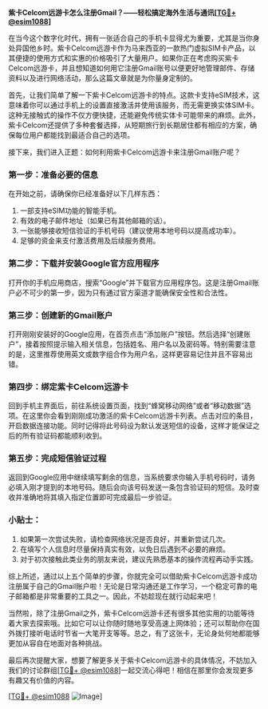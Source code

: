 **紫卡Celcom远游卡怎么注册Gmail？——轻松搞定海外生活与通讯[[TG💪+ @esim1088](https://t.me/s/esim1088)]**

在当今这个数字化时代，拥有一张适合自己的手机卡显得尤为重要，尤其是当你身处异国他乡时。紫卡Celcom远游卡作为马来西亚的一款热门虚拟SIM卡产品，以其便捷的使用方式和实惠的价格吸引了大量用户。如果你正在考虑购买紫卡Celcom远游卡，并且想知道如何用它注册Gmail账号以便更好地管理邮件、存储资料以及进行网络活动，那么这篇文章就是为你量身定制的。

首先，让我们简单了解一下紫卡Celcom远游卡的特点。这款卡支持eSIM技术，这意味着你可以通过手机上的设置直接激活并使用该服务，而无需更换实体SIM卡。这种无接触式的操作不仅方便快捷，还能避免传统实体卡可能带来的麻烦。此外，紫卡Celcom还提供了多种套餐选择，从短期旅行到长期居住都有相应的方案，确保每位用户都能找到最适合自己的选项。

接下来，我们进入正题：如何利用紫卡Celcom远游卡来注册Gmail账户呢？

### 第一步：准备必要的信息

在开始之前，请确保你已经准备好以下几样东西：
1. 一部支持eSIM功能的智能手机。
2. 有效的电子邮件地址（如果已有其他邮箱的话）。
3. 一张能够接收短信验证的手机号码（建议使用本地号码以提高成功率）。
4. 足够的资金来支付激活费用及后续服务费用。

### 第二步：下载并安装Google官方应用程序

打开你的手机应用商店，搜索“Google”并下载官方应用程序包。这是注册Gmail账户必不可少的第一步，因为只有通过官方渠道才能确保安全性和合法性。

### 第三步：创建新的Gmail账户

打开刚刚安装好的Google应用，在首页点击“添加账户”按钮。然后选择“创建账户”，接着按照提示输入相关信息，包括姓名、用户名以及密码等。特别需要注意的是，这里推荐使用英文或数字组合作为用户名，这样更容易记住并且不容易出错。

### 第四步：绑定紫卡Celcom远游卡

回到手机主界面后，前往系统设置页面，找到“蜂窝移动网络”或者“移动数据”选项。在这里你会看到刚刚成功激活的紫卡Celcom远游卡列表。点击对应的条目，开启数据连接功能。同时记得将此号码设为默认发送短信的设备，这样才能保证之后的所有验证码都能顺利收到。

### 第五步：完成短信验证过程

返回到Google应用中继续填写剩余的信息，当系统要求你输入手机号码时，请务必填入刚才提到的本地号码。随后会向该号码发送一条包含验证码的短信。及时查收并准确地将其填入指定位置即可完成最后一步验证。

### 小贴士：

1. 如果第一次尝试失败，请检查网络状况是否良好，并重新尝试几次。
2. 在填写个人信息时尽量保持真实有效，以免日后遇到不必要的麻烦。
3. 对于初次接触此类业务的朋友来说，建议先熟悉基本的操作流程再动手实践。

综上所述，通过以上五个简单的步骤，你就完全可以借助紫卡Celcom远游卡成功注册属于自己的Gmail账户啦！无论是日常沟通还是工作学习，一个稳定可靠的电子邮箱都是非常重要的工具之一。因此，不妨趁现在就行动起来吧！

当然啦，除了注册Gmail之外，紫卡Celcom远游卡还有很多其他实用的功能等待着大家去探索哦。比如它可以让你随时随地享受高速上网体验；还可以帮助你在国外拨打接听电话时节省一大笔开支等等。总之，有了这张卡，无论身处何地都能够更加从容自在地面对各种挑战。

最后再次提醒大家，想要了解更多关于紫卡Celcom远游卡的具体情况，不妨加入我们的讨论群组[[TG💪+ @esim1088](https://t.me/s/esim1088)]一起交流心得吧！相信在那里你会发现更多有趣又有价值的内容。

[[TG💪+ @esim1088](https://t.me/s/esim1088) ![Image](https://i.postimg.cc/4NQfJmqS/Snipaste-2025-05-13-00-14-12.png)]